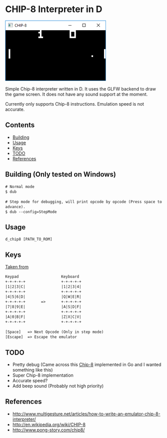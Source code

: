 CHIP-8 Interpreter in D
=======================
![alt text](https://raw.githubusercontent.com/zgoh/d_chip8/master/screenshots/Pong.png)

Simple Chip-8 interpreter written in D. It uses the GLFW backend to draw the game screen. It does not have any sound support at the moment.

Currently only supports Chip-8 instructions. Emulation speed is not accurate.

Contents
--------
* [Building](building-only-tested-on-windows)
* [Usage](#usage)
* [Keys](#keys)
* [TODO](#todo)
* [References](#references)

Building (Only tested on Windows)
---------------------------------
    # Normal mode
    $ dub
    
    # Step mode for debugging, will print opcode by opcode (Press space to advance).
    $ dub --config=StepMode
    
Usage
-----
    d_chip8 [PATH_TO_ROM]
    
Keys
----
[Taken from](http://www.multigesture.net/articles/how-to-write-an-emulator-chip-8-interpreter/)

    Keypad                   Keyboard
    +-+-+-+-+                +-+-+-+-+
    |1|2|3|C|                |1|2|3|4|
    +-+-+-+-+                +-+-+-+-+
    |4|5|6|D|                |Q|W|E|R|
    +-+-+-+-+       =>       +-+-+-+-+
    |7|8|9|E|                |A|S|D|F|
    +-+-+-+-+                +-+-+-+-+
    |A|0|B|F|                |Z|X|C|V|
    +-+-+-+-+                +-+-+-+-+
    
    [Space]   => Next Opcode (Only in step mode)
    [Escape]  => Escape the emulator
    
TODO
----
* Pretty debug (Came across this [Chip-8](https://massung.github.io/CHIP-8/) implemented in Go and I wanted something like this)
* Super Chip-8 implementation
* Accurate speed?
* Add beep sound (Probably not high priority)
    
References
----------
* http://www.multigesture.net/articles/how-to-write-an-emulator-chip-8-interpreter/
* http://en.wikipedia.org/wiki/CHIP-8
* http://www.pong-story.com/chip8/
